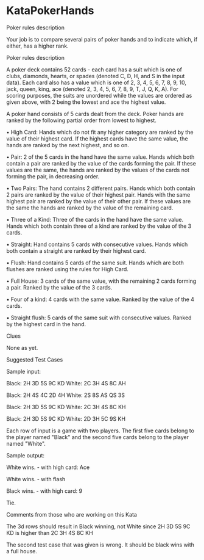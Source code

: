 # KataPokerHands

Poker rules description

Your job is to compare several pairs of poker hands and to indicate which, if either, has a higher rank.

 

Poker rules description

A poker deck contains 52 cards - each card has a suit which is one of clubs, diamonds, hearts, or spades (denoted C, D, H, and S in the input data). Each card also has a value which is one of 2, 3, 4, 5, 6, 7, 8, 9, 10, jack, queen, king, ace (denoted 2, 3, 4, 5, 6, 7, 8, 9, T, J, Q, K, A). For scoring purposes, the suits are unordered while the values are ordered as given above, with 2 being the lowest and ace the highest value.

 

A poker hand consists of 5 cards dealt from the deck. Poker hands are ranked by the following partial order from lowest to highest.

•             High Card: Hands which do not fit any higher category are ranked by the value of their highest card. If the highest cards have the same value, the hands are ranked by the next highest, and so on.

•             Pair: 2 of the 5 cards in the hand have the same value. Hands which both contain a pair are ranked by the value of the cards forming the pair. If these values are the same, the hands are ranked by the values of the cards not forming the pair, in decreasing order.

•             Two Pairs: The hand contains 2 different pairs. Hands which both contain 2 pairs are ranked by the value of their highest pair. Hands with the same highest pair are ranked by the value of their other pair. If these values are the same the hands are ranked by the value of the remaining card.

•             Three of a Kind: Three of the cards in the hand have the same value. Hands which both contain three of a kind are ranked by the value of the 3 cards.

•             Straight: Hand contains 5 cards with consecutive values. Hands which both contain a straight are ranked by their highest card.

•             Flush: Hand contains 5 cards of the same suit. Hands which are both flushes are ranked using the rules for High Card.

•             Full House: 3 cards of the same value, with the remaining 2 cards forming a pair. Ranked by the value of the 3 cards.

•             Four of a kind: 4 cards with the same value. Ranked by the value of the 4 cards.

•             Straight flush: 5 cards of the same suit with consecutive values. Ranked by the highest card in the hand.

 

Clues

None as yet.

 

Suggested Test Cases

Sample input:

Black: 2H 3D 5S 9C KD  White: 2C 3H 4S 8C AH

Black: 2H 4S 4C 2D 4H  White: 2S 8S AS QS 3S

Black: 2H 3D 5S 9C KD  White: 2C 3H 4S 8C KH

Black: 2H 3D 5S 9C KD  White: 2D 3H 5C 9S KH

Each row of input is a game with two players. The first five cards belong to the player named "Black" and the second five cards belong to the player named "White".

Sample output:

White wins. - with high card: Ace

White wins. - with flash

Black wins. - with high card: 9

Tie.

 

Comments from those who are working on this Kata

 

The 3d rows should result in Black winning, not White since 2H 3D 5S 9C KD is higher than 2C 3H 4S 8C KH


The second test case that was given is wrong. It should be black wins with a full house.
